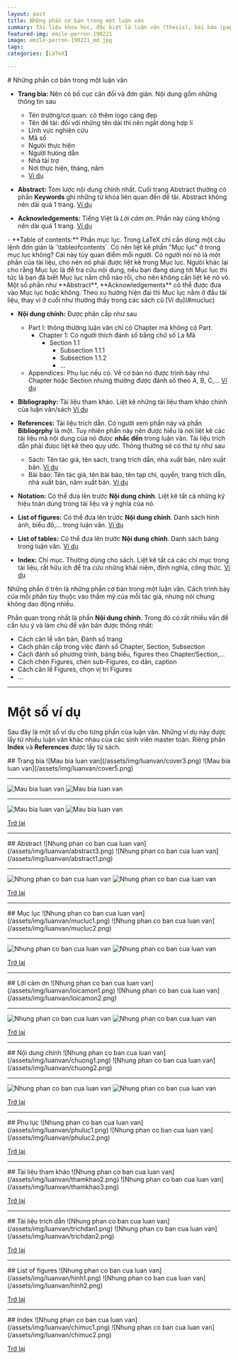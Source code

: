 ```yaml
---
layout: post
title: Những phần cơ bản trong một luận văn
summary: Tài liệu khoa học, đặc biệt là luận văn (thesis), bài báo (paper), sách (book),... cần tuân theo một số quy ước nhất định. 
featured-img: emile-perron-190221
image: emile-perron-190221_md.jpg
tags: 
categories: [LaTeX]

---
```

<a name="bia1"/>
# Những phần cơ bản trong một luận văn

<a name="tomtat1"/><a name="loicamon1"/><a name="mucluc1"/>
- **Trang bìa:** Nên có bố cục cân đối và đơn giản. Nội dung gồm những thông tin sau
	- Tên trường/cơ quan: có thêm logo càng đẹp
	- Tên đề tài: đối với những tên dài thì nên ngắt dòng hợp lí
	- Lĩnh vực nghiên cứu
	- Mã số
	- Ngưòi thực hiện
	- Người hưóng dẫn
	- Nhà tài trợ
	- Nơi thực hiện, tháng, năm
	- [Ví dụ](#bia)


- **Abstract:** Tóm lược nội dung chính nhất. Cuối trang Abstract thường có phần **Keywords** ghi những từ khóa liên quan đến đề tài. Abstract không nên dài quá 1 trang. [Ví dụ](#tomtat)


- **Acknowledgements:** Tiếng Việt là *Lời cảm ơn*. Phần này cũng không nên dài quá 1 trang. [Ví dụ](#loicamon)

<a name="noidung1"/>
- **Table of contents:** Phần mục lục. Trong LaTeX chỉ cần dùng một câu lệnh đơn giản là `\tableofcontents`. Có nên liệt kê phần "Mục lục" ở trong mục lục không? Cái này tùy quan điểm mỗi người. Có người nói nó là một phần của tài liệu, cho nên nó phải được liệt kê trong Mục lục. Ngưòi khác lại cho rằng Mục lục là để tra cứu nội dung, nếu bạn đang dùng tới Mục lục thì tức là bạn đã biết Mục lục nằm chỗ nào rồi, cho nên không cần liệt kê nó vô. Một số phần như **Abstract**, **Acknowledgements** có thể được đưa vào Mục lục hoặc không. Theo xu hướng hiện đại thì Mục lục nằm ở đầu tài liệu, thay vì ở cuối như thường thấy trong các sách cũ [Ví dụ](#mucluc)

<a name="thamkhao1"/><a name="trichdan1"/><a name="hinh1"/><a name="chimuc1"/><a name="phuluc1"/>
- **Nội dung chính:** Được phân cấp như sau
	- Part I: thông thường luận văn chỉ có Chapter mà không có Part. 
		- Chapter 1: Có người thích đánh số bằng chữ số La Mã 
			- Section 1.1
				- Subsection 1.1.1
				- Subsection 1.1.2
				- ...
	- Appendices: Phụ lục nếu có. Về cơ bản nó được trình bày như Chapter hoặc Section nhưng thường được đánh số theo A, B, C,... [Ví dụ](#phuluc) 


- **Bibliography:** Tài liệu tham khảo. Liệt kê những tài liệu tham khảo chính của luận văn/sách [Ví dụ](#thamkhao)
	

- **References:** Tài liệu trích dẫn. Có người xem phần này và phần **Bibliogrphy** là một. Tuy nhiên phần này nên được hiểu là nơi liệt kê các tài liệu mà nội dung của nó đưọc **nhắc đến** trong luận văn. Tài liệu trích dẫn phải đưọc liệt kê theo quy ước. Thông thường sẽ có thứ tự như sau
	- Sách: Tên tác giả,   tên sách, trang trích dẫn, nhà xuất bản, năm xuất bản. [Ví dụ](#trichdan)
	- Bài báo: Tên tác giả, tên bài báo, tên tạp chí, quyển, trang trích dẫn, nhà xuất bản, năm xuất bản. [Ví dụ](#trichdan)

- **Notation:** Có thể đưa lên trước **Nội dung chính**. Liệt kê tất cả những ký hiệu toán dùng trong tài liệu và ý nghĩa của nó.


- **List of figures:** Có thể đưa lên trước **Nội dung chính**. Danh sách hình ảnh, biểu đồ,... trong luận văn. [Ví dụ](#hinh)

- **List of tables:** Có thể đưa lên trước **Nội dung chính**. Danh sách bảng trong luận văn. [Ví dụ](#hinh)


- **Index:** Chỉ mục. Thường dùng cho sách. Liệt kê tất cả các chỉ mục trong tài liệu, rất hữu ích để tra cứu những khái niệm, định nghĩa, công thức. [Ví dụ](#chimuc)


<div class="alert tip" markdown="1">
Những phần ở trên là những phần cơ bản trong một luận văn. Cách trình bày của mỗi phần tùy thuộc vào thẩm mỹ của mỗi tác giả, nhưng nói chung không dao động nhiều. 
</div>

Phần quan trọng nhất là phần **Nội dung chính**. Trong đó có rất nhiều vấn đề cần lưu ý và làm chủ để văn bản được thống nhất:

- Cách căn lề văn bản, Đánh số trang
- Cách phân cấp trong việc đánh số Chapter, Section, Subsection
- Cách đánh số phương trình, bảng biểu, figures theo Chapter/Section,...
- Cách chèn Figures, chèn sub-Figures, co dãn, caption
- Cách căn lề Figures, chọn vị trí Figures
- ...

---
# Một số ví dụ
Sau đây là một số ví dụ cho từng phần của luận văn. Những ví dụ này được lấy từ nhiều luận văn khác nhau của các sinh viên master toán. Riêng phần **Index** và **References** được lấy từ sách.

<a name="bia"/>
## Trang bìa
![Mau bia luan van](/assets/img/luanvan/cover3.png)
![Mau bia luan van](/assets/img/luanvan/cover5.png)

---
![Mau bia luan van](/assets/img/luanvan/cover2.png)
![Mau bia luan van](/assets/img/luanvan/cover4.png)

---
![Mau bia luan van](/assets/img/luanvan/cover6.png)
![Mau bia luan van](/assets/img/luanvan/cover7.png)

[Trở lại](#bia1)

---
<a name="tomtat"/>
## Abstract
![Nhung phan co ban cua luan van](/assets/img/luanvan/abstract3.png)
![Nhung phan co ban cua luan van](/assets/img/luanvan/abstract1.png)

---
![Nhung phan co ban cua luan van](/assets/img/luanvan/abstract2.png)
![Nhung phan co ban cua luan van](/assets/img/luanvan/abstract4.png)

[Trở lại](#tomtat1)

---
<a name="mucluc"/>
## Mục lục
![Nhung phan co ban cua luan van](/assets/img/luanvan/mucluc1.png)
![Nhung phan co ban cua luan van](/assets/img/luanvan/mucluc2.png)

---
![Nhung phan co ban cua luan van](/assets/img/luanvan/mucluc3.png)
![Nhung phan co ban cua luan van](/assets/img/luanvan/mucluc4.png)

[Trở lại](#mucluc1)

---
<a name="loicamon"/>
## Lời cảm ơn
![Nhung phan co ban cua luan van](/assets/img/luanvan/loicamon1.png)
![Nhung phan co ban cua luan van](/assets/img/luanvan/loicamon2.png)

---
![Nhung phan co ban cua luan van](/assets/img/luanvan/loicamon3.png)
![Nhung phan co ban cua luan van](/assets/img/luanvan/loicamon4.png)

[Trở lại](#loicamon1)

---
<a name="noidung"/>
## Nội dung chính
![Nhung phan co ban cua luan van](/assets/img/luanvan/chuong1.png)
![Nhung phan co ban cua luan van](/assets/img/luanvan/chuong2.png)

---
![Nhung phan co ban cua luan van](/assets/img/luanvan/chuong3.png)
![Nhung phan co ban cua luan van](/assets/img/luanvan/chuong5.png)

[Trở lại](#noidung1)

---
<a name="phuluc"/>
## Phụ lục
![Nhung phan co ban cua luan van](/assets/img/luanvan/phuluc1.png)
![Nhung phan co ban cua luan van](/assets/img/luanvan/phuluc2.png)

[Trở lại](#phuluc1)

---
<a name="thamkhao"/>
## Tài liệu tham khảo
![Nhung phan co ban cua luan van](/assets/img/luanvan/thamkhao2.png)
![Nhung phan co ban cua luan van](/assets/img/luanvan/thamkhao3.png)

[Trở lại](#thamkhao1)

---
<a name="trichdan"/>
## Tài liệu trích dẫn
![Nhung phan co ban cua luan van](/assets/img/luanvan/trichdan1.png)
![Nhung phan co ban cua luan van](/assets/img/luanvan/trichdan2.png)

[Trở lại](#trichdan1)

---
<a name="hinh"/>
## List of figures
![Nhung phan co ban cua luan van](/assets/img/luanvan/hinh1.png)
![Nhung phan co ban cua luan van](/assets/img/luanvan/hinh2.png)

[Trở lại](#hinh1)

---
<a name="chimuc"/>
## Index
![Nhung phan co ban cua luan van](/assets/img/luanvan/chimuc1.png)
![Nhung phan co ban cua luan van](/assets/img/luanvan/chimuc2.png)

[Trở lại](#chimuc1)